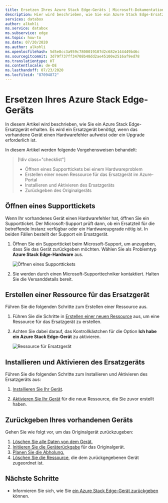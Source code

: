 ```yaml
---
title: Ersetzen Ihres Azure Stack Edge-Geräts | Microsoft-Dokumentation
description: Hier wird beschrieben, wie Sie ein Azure Stack Edge-Ersatzgerät erhalten.
services: databox
author: alkohli
ms.service: databox
ms.subservice: edge
ms.topic: how-to
ms.date: 07/20/2020
ms.author: alkohli
ms.openlocfilehash: 5d5e8cc3a959c7800019107d2c682e144449b46c
ms.sourcegitcommit: 3d79f737ff34708b48dd2ae45100e2516af9ed78
ms.translationtype: HT
ms.contentlocale: de-DE
ms.lasthandoff: 07/23/2020
ms.locfileid: "87094872"
---
```

# <a name="replace-your-azure-stack-edge-device"></a>Ersetzen Ihres Azure Stack Edge-Geräts

In diesem Artikel wird beschrieben, wie Sie ein Azure Stack Edge-Ersatzgerät erhalten. Es wird ein Ersatzgerät benötigt, wenn das vorhandene Gerät einen Hardwarefehler aufweist oder ein Upgrade erforderlich ist. 


In diesem Artikel werden folgende Vorgehensweisen behandelt:

> [!div class="checklist"]
>
> * Öffnen eines Supporttickets bei einem Hardwareproblem
> * Erstellen einer neuen Ressource für das Ersatzgerät im Azure-Portal
> * Installieren und Aktivieren des Ersatzgeräts
> * Zurückgeben des Originalgeräts

## <a name="open-a-support-ticket"></a>Öffnen eines Supporttickets

Wenn Ihr vorhandenes Gerät einen Hardwarefehler hat, öffnen Sie ein Supportticket. Der Microsoft-Support prüft dann, ob ein Ersatzteil für die betreffende Instanz verfügbar oder ein Hardwareupgrade nötig ist. In beiden Fällen bestellt der Support ein Ersatzgerät.

1. Öffnen Sie ein Supportticket beim Microsoft-Support, um anzugeben, dass Sie das Gerät zurückgeben möchten. Wählen Sie als Problemtyp **Azure Stack Edge-Hardware** aus.

    ![Öffnen eines Supporttickets](media/azure-stack-edge-replace-device/open-support-ticket-1.png)  

2. Sie werden durch einen Microsoft-Supporttechniker kontaktiert. Halten Sie die Versanddetails bereit.
<!--3. If you need a return shipping box, you can request it. Answer **Yes** to the question **Need an empty box to return**.-->


## <a name="create-a-resource-for-replacement-device"></a>Erstellen einer Ressource für das Ersatzgerät

Führen Sie die folgenden Schritte zum Erstellen einer Ressource aus.

1. Führen Sie die Schritte in [Erstellen einer neuen Ressource](azure-stack-edge-deploy-prep.md#create-a-new-resource) aus, um eine Ressource für das Ersatzgerät zu erstellen. 

2. Achten Sie dabei darauf, das Kontrollkästchen für die Option **Ich habe ein Azure Stack Edge-Gerät** zu aktivieren. 

    ![Ressource für Ersatzgerät](media/azure-stack-edge-replace-device/replace-resource-1.png)  

## <a name="install-and-activate-the-replacement-device"></a>Installieren und Aktivieren des Ersatzgeräts

Führen Sie die folgenden Schritte zum Installieren und Aktivieren des Ersatzgeräts aus:

1. [Installieren Sie Ihr Gerät](azure-stack-edge-deploy-install.md).

2. [Aktivieren Sie Ihr Gerät](azure-stack-edge-deploy-connect-setup-activate.md) für die neue Ressource, die Sie zuvor erstellt haben.

## <a name="return-your-existing-device"></a>Zurückgeben Ihres vorhandenen Geräts

Gehen Sie wie folgt vor, um das Originalgerät zurückzugeben:

1. [Löschen Sie alle Daten von dem Gerät.](azure-stack-edge-return-device.md#erase-data-from-the-device)
2. [Initiieren Sie die Geräterückgabe](azure-stack-edge-return-device.md#initiate-device-return) für das Originalgerät.
3. [Planen Sie die Abholung.](azure-stack-edge-return-device.md#schedule-a-pickup)
4. [Löschen Sie die Ressource](azure-stack-edge-return-device.md#delete-the-resource), die dem zurückgegebenen Gerät zugeordnet ist.


## <a name="next-steps"></a>Nächste Schritte

- Informieren Sie sich, wie Sie [ein Azure Stack Edge-Gerät zurückgeben](azure-stack-edge-return-device.md) können.
